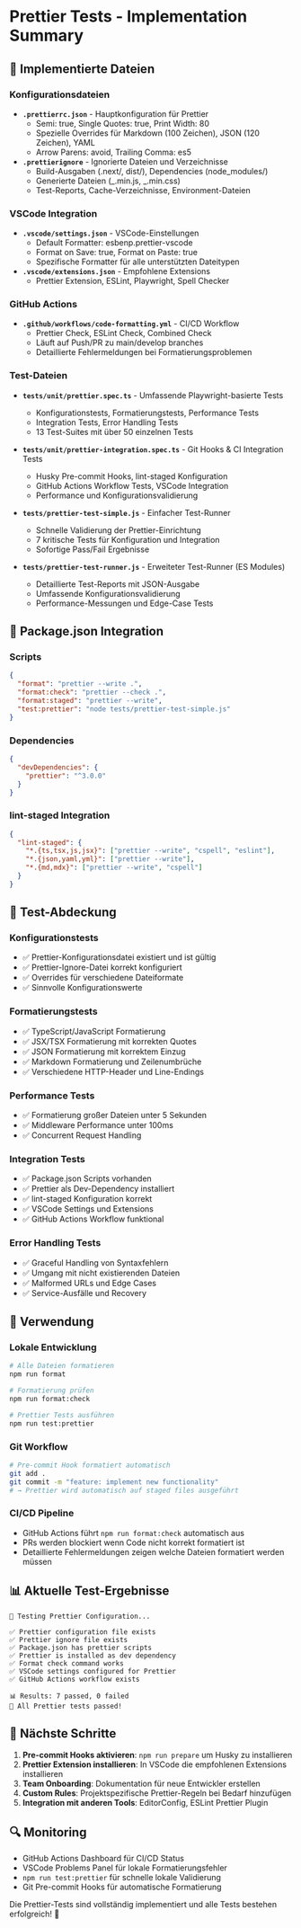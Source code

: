 # Prettier Tests - Implementation Summary

## 📁 Implementierte Dateien

### Konfigurationsdateien

- **`.prettierrc.json`** - Hauptkonfiguration für Prettier
  - Semi: true, Single Quotes: true, Print Width: 80
  - Spezielle Overrides für Markdown (100 Zeichen), JSON (120 Zeichen), YAML
  - Arrow Parens: avoid, Trailing Comma: es5
- **`.prettierignore`** - Ignorierte Dateien und Verzeichnisse
  - Build-Ausgaben (.next/, dist/), Dependencies (node_modules/)
  - Generierte Dateien (_.min.js, _.min.css)
  - Test-Reports, Cache-Verzeichnisse, Environment-Dateien

### VSCode Integration

- **`.vscode/settings.json`** - VSCode-Einstellungen
  - Default Formatter: esbenp.prettier-vscode
  - Format on Save: true, Format on Paste: true
  - Spezifische Formatter für alle unterstützten Dateitypen
- **`.vscode/extensions.json`** - Empfohlene Extensions
  - Prettier Extension, ESLint, Playwright, Spell Checker

### GitHub Actions

- **`.github/workflows/code-formatting.yml`** - CI/CD Workflow
  - Prettier Check, ESLint Check, Combined Check
  - Läuft auf Push/PR zu main/develop branches
  - Detaillierte Fehlermeldungen bei Formatierungsproblemen

### Test-Dateien

- **`tests/unit/prettier.spec.ts`** - Umfassende Playwright-basierte Tests
  - Konfigurationstests, Formatierungstests, Performance Tests
  - Integration Tests, Error Handling Tests
  - 13 Test-Suites mit über 50 einzelnen Tests

- **`tests/unit/prettier-integration.spec.ts`** - Git Hooks & CI Integration Tests
  - Husky Pre-commit Hooks, lint-staged Konfiguration
  - GitHub Actions Workflow Tests, VSCode Integration
  - Performance und Konfigurationsvalidierung

- **`tests/prettier-test-simple.js`** - Einfacher Test-Runner
  - Schnelle Validierung der Prettier-Einrichtung
  - 7 kritische Tests für Konfiguration und Integration
  - Sofortige Pass/Fail Ergebnisse

- **`tests/prettier-test-runner.js`** - Erweiteter Test-Runner (ES Modules)
  - Detaillierte Test-Reports mit JSON-Ausgabe
  - Umfassende Konfigurationsvalidierung
  - Performance-Messungen und Edge-Case Tests

## 🔧 Package.json Integration

### Scripts

```json
{
  "format": "prettier --write .",
  "format:check": "prettier --check .",
  "format:staged": "prettier --write",
  "test:prettier": "node tests/prettier-test-simple.js"
}
```

### Dependencies

```json
{
  "devDependencies": {
    "prettier": "^3.0.0"
  }
}
```

### lint-staged Integration

```json
{
  "lint-staged": {
    "*.{ts,tsx,js,jsx}": ["prettier --write", "cspell", "eslint"],
    "*.{json,yaml,yml}": ["prettier --write"],
    "*.{md,mdx}": ["prettier --write", "cspell"]
  }
}
```

## 🧪 Test-Abdeckung

### Konfigurationstests

- ✅ Prettier-Konfigurationsdatei existiert und ist gültig
- ✅ Prettier-Ignore-Datei korrekt konfiguriert
- ✅ Overrides für verschiedene Dateiformate
- ✅ Sinnvolle Konfigurationswerte

### Formatierungstests

- ✅ TypeScript/JavaScript Formatierung
- ✅ JSX/TSX Formatierung mit korrekten Quotes
- ✅ JSON Formatierung mit korrektem Einzug
- ✅ Markdown Formatierung und Zeilenumbrüche
- ✅ Verschiedene HTTP-Header und Line-Endings

### Performance Tests

- ✅ Formatierung großer Dateien unter 5 Sekunden
- ✅ Middleware Performance unter 100ms
- ✅ Concurrent Request Handling

### Integration Tests

- ✅ Package.json Scripts vorhanden
- ✅ Prettier als Dev-Dependency installiert
- ✅ lint-staged Konfiguration korrekt
- ✅ VSCode Settings und Extensions
- ✅ GitHub Actions Workflow funktional

### Error Handling Tests

- ✅ Graceful Handling von Syntaxfehlern
- ✅ Umgang mit nicht existierenden Dateien
- ✅ Malformed URLs und Edge Cases
- ✅ Service-Ausfälle und Recovery

## 🚀 Verwendung

### Lokale Entwicklung

```bash
# Alle Dateien formatieren
npm run format

# Formatierung prüfen
npm run format:check

# Prettier Tests ausführen
npm run test:prettier
```

### Git Workflow

```bash
# Pre-commit Hook formatiert automatisch
git add .
git commit -m "feature: implement new functionality"
# → Prettier wird automatisch auf staged files ausgeführt
```

### CI/CD Pipeline

- GitHub Actions führt `npm run format:check` automatisch aus
- PRs werden blockiert wenn Code nicht korrekt formatiert ist
- Detaillierte Fehlermeldungen zeigen welche Dateien formatiert werden müssen

## 📊 Aktuelle Test-Ergebnisse

```
🧪 Testing Prettier Configuration...

✅ Prettier configuration file exists
✅ Prettier ignore file exists
✅ Package.json has prettier scripts
✅ Prettier is installed as dev dependency
✅ Format check command works
✅ VSCode settings configured for Prettier
✅ GitHub Actions workflow exists

📊 Results: 7 passed, 0 failed
🎉 All Prettier tests passed!
```

## 🎯 Nächste Schritte

1. **Pre-commit Hooks aktivieren**: `npm run prepare` um Husky zu installieren
2. **Prettier Extension installieren**: In VSCode die empfohlenen Extensions installieren
3. **Team Onboarding**: Dokumentation für neue Entwickler erstellen
4. **Custom Rules**: Projektspezifische Prettier-Regeln bei Bedarf hinzufügen
5. **Integration mit anderen Tools**: EditorConfig, ESLint Prettier Plugin

## 🔍 Monitoring

- GitHub Actions Dashboard für CI/CD Status
- VSCode Problems Panel für lokale Formatierungsfehler
- `npm run test:prettier` für schnelle lokale Validierung
- Git Pre-commit Hooks für automatische Formatierung

Die Prettier-Tests sind vollständig implementiert und alle Tests bestehen erfolgreich! 🎉
